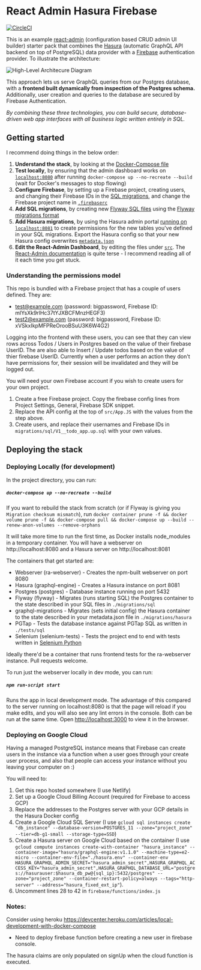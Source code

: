 # React Admin Hasura Firebase

[![CircleCI](https://circleci.com/gh/dvasdekis/react-admin-hasura-firebase.svg?style=svg)](https://circleci.com/gh/dvasdekis/react-admin-hasura-firebase)

This is an example [react-admin](https://marmelab.com/react-admin/) (configuration based CRUD admin UI builder) starter pack that combines the [Hasura](https://hasura.io/) (automatic GraphQL API backend on top of PostgreSQL) data provider with a [Firebase](https://firebase.google.com/docs/auth) authentication provider. To illustrate the architecture:

![High-Level Architecure Diagram](https://raw.githubusercontent.com/dvasdekis/react-admin-hasura-firebase/master/public/architecture.png)

This approach lets us serve GraphQL queries from our Postgres database, with a **frontend built dynamically from inspection of the Postgres schema.** Additionally, user creation and queries to the database are secured by Firebase Authentication.

*By combining these three technologies, you can build secure, database-driven web app interfaces with all business logic written entirely in SQL.*

## Getting started

I recommend doing things in the below order:
1. **Understand the stack**, by looking at the [Docker-Compose file](https://github.com/dvasdekis/react-admin-hasura-firebase/blob/master/docker-compose.yaml)
2. **Test locally**, by ensuring that the admin dashboard works on [`localhost:8080`](http://localhost:8080) after running `docker-compose up --no-recreate --build` (wait for Docker's messages to stop flowing)
3. **Configure Firebase**, by setting up a Firebase project, creating users, and changing their Firebase IDs in the [SQL migrations](https://github.com/dvasdekis/react-admin-hasura-firebase/blob/getting_started/migrations/sql/V1__todo_app.up.sql), and change the Firebase project name in [`.firebaserc`](https://github.com/dvasdekis/react-admin-hasura-firebase/blob/getting_started/firebase/.firebaserc)
4. **Add SQL migrations**, by creating new [Flyway SQL files](https://github.com/dvasdekis/react-admin-hasura-firebase/tree/getting_started/migrations/sql) using the [Flyway migrations format](https://flywaydb.org/documentation/migrations#naming)
5. **Add Hasura migrations**, by using the Hasura admin portal [running on `localhost:8081`](http://localhost:8081/) to create permissions for the new tables you've defined in your SQL migrations. Export the Hasura config so that your new Hasura config overwrites [`metadata.json`](https://github.com/dvasdekis/react-admin-hasura-firebase/blob/getting_started/migrations/hasura/migrations/metadata.json)
6. **Edit the React-Admin Dashboard**, by editing the files under [`src`](https://github.com/dvasdekis/react-admin-hasura-firebase/tree/getting_started/src). The [React-Admin documentation](https://marmelab.com/react-admin/Readme.html) is quite terse - I recommend reading all of it each time you get stuck.

### Understanding the permissions model

This repo is bundled with a Firebase project that has a couple of users defined. They are:
* test@example.com (password: bigpassword, Firebase ID: mlYsXk9rlHc37tYJXBCFMnzHEGF3)
* test2@example.com (password: bigpassword, Firebase ID: xVSkxIkpMFPReOrooBSuU3K6W4G2)

Logging into the frontend with these users, you can see that they can view rows across Todos / Users in Postgres based on the value of their firebase UserID. The are also able to Insert / Update todos based on the value of thier firebase UserID. Currently when a user performs an action they don't have permissions for, their session will be invalidated and they will be logged out. 

You will need your own Firebase account if you wish to create users for your own project. 
1. Create a free Firebase project. Copy the firebase config lines from Project Settings, General, Firebase SDK snippet.
2. Replace the API config at the top of `src/App.JS` with the values from the step above.
3. Create users, and replace their usernames and Firebase IDs in `migrations/sql/V1__todo_app.up.sql` with your own values.

## Deploying the stack

### Deploying Locally (for development)

In the project directory, you can run: 
##### `docker-compose up --no-recreate --build`
If you want to rebuild the stack from scratch (or if Flyway is giving you `Migration checksum mismatch`), run `docker container prune -f && docker volume prune -f && docker-compose pull && docker-compose up --build --renew-anon-volumes --remove-orphans`

It will take more time to run the first time, as Docker installs node_modules in a temporary container. You will have a webserver on http://localhost:8080 and a Hasura server on http://localhost:8081

The containers that get started are:
 - Webserver (ra-webserver) - Creates the npm-built webserver on port 8080
 - Hasura (graphql-engine) - Creates a Hasura instance on port 8081
 - Postgres (postgres) - Database instance running on port 5432
 - Flyway (flyway) - Migrates (runs starting SQL) the Postgres container to the state described in your SQL files in `./migrations/sql`
 - graphql-migrations - Migrates (sets initial config) the Hasura container to the state described in your metadata.json file in `./migrations/hasura`
 - PGTap - Tests the database instance against PGTap SQL as written in `./tests/sql`
 - Selenium (selenium-tests) - Tests the project end to end with tests written in [Selenium Python](https://selenium-python.readthedocs.io/getting-started.html)

Ideally there'd be a container that runs frontend tests for the ra-webserver instance. Pull requests welcome.

To run just the webserver locally in dev mode, you can run:

##### `npm run-script start`

Runs the app in local development mode. The advantage of this compared to the server running on localhost:8080 is that the page will reload if you make edits, and you will also see any lint errors in the console. Both can be run at the same time.
Open [http://localhost:3000](http://localhost:3000) to view it in the browser.


### Deploying on Google Cloud

Having a managed PostgreSQL instance means that Firebase can create users in the instance via a function when a user goes through your create user process, and also that people can access your instance without you leaving your computer on :)

You will need to:
1. Get this repo hosted somewhere (I use Netlify)
2. Set up a Google Cloud Billing Account (required for Firebase to access GCP)
3. Replace the addresses to the Postgres server with your GCP details in the Hasura Docker config
4. Create a Google Cloud SQL Server (I use `gcloud sql instances create "db_instance" --database-version=POSTGRES_11 --zone="project_zone" --tier=db-g1-small --storage-type=SSD`)
5. Create a Hasura server on Google Cloud based on the container (I use `gcloud compute instances create-with-container "hasura_instance" --container-image="hasura/graphql-engine:v1.1.0" --machine-type=e2-micro --container-env-file="./hasura.env" --container-env HASURA_GRAPHQL_ADMIN_SECRET="hasura_admin_secret",HASURA_GRAPHQL_ACCESS_KEY="hasura_admin_secret",HASURA_GRAPHQL_DATABASE_URL="postgres://hasurauser:$hasura_db_pw@{sql_ip}:5432/postgres" --zone="project_zone" --container-restart-policy=always --tags="http-server" --address="hasura_fixed_ext_ip"`).
6. Uncomment lines 28 to 42 in `firebase/functions/index.js`


### Notes:
Consider using heroku
https://devcenter.heroku.com/articles/local-development-with-docker-compose


- Need to deploy firebase function before creating a new user in firebase console.

The hasura claims are only populated on signUp when the cloud function is executed.